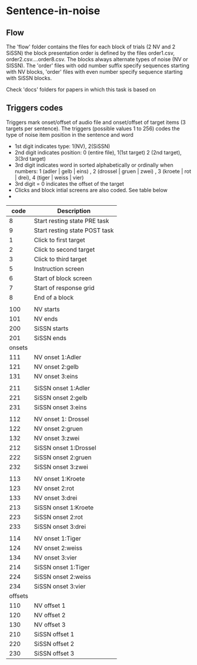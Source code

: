 # Sentence-in-noise 

## Flow 
The 'flow' folder contains the files for each block of trials (2 NV and 2 SiSSN) the block presentation order is defined by the files order1.csv, order2.csv....order8.csv. 
The blocks always alternate types of noise (NV or SISSN). The 'order' files with odd number suffix specify sequences starting with NV blocks, 'order' files with even number specify sequence starting with SiSSN blocks. 

Check 'docs' folders for papers in which this task is based on

## Triggers codes

Triggers mark onset/offset of audio file and onset/offset of target items (3 targets per sentence). The triggers (possible values 1 to 256) codes the type of noise item position in the sentence and word 

- 1st digit indicates type: 1(NV), 2(SiSSN) 
- 2nd digit indicates position: 0 (entire file), 1(1st target) 2 (2nd target), 3(3rd target) 
- 3rd digit indicates word in sorted alphabetically or ordinally when numbers: 1 (adler | gelb | eins) , 2 (drossel | gruen | zwei) , 3 (kroete | rot | drei), 4 (tiger | weiss | vier) 
- 3rd digit = 0 indicates the offset of the target
- Clicks and block intial screens are also coded. See table below
- 


| code	| Description
|-------|-------------------------------|
| 8	| Start resting state PRE task	|
| 9 	| Start resting state POST task	|
| 1 	| Click to first target         |
| 2 	| Click to second target	|
| 3 	| Click to third target		|
| 5	| Instruction screen		|
| 6	| Start of block screen		|
| 7	| Start of response grid	|
| 8	| End of a block |
|	|				|
| 100 	| NV starts			| 
| 101 	| NV ends			| 
| 200 	| SiSSN starts			| 
| 201 	| SiSSN ends			| 
|onsets	|				|
| 111 	| NV onset 1:Adler 		| 
| 121 	| NV onset 2:gelb	 	| 
| 131 	| NV onset 3:eins		| 
|	|				|
| 211 	| SiSSN onset 1:Adler 		| 
| 221 	| SiSSN onset 2:gelb		| 
| 231 	| SiSSN onset 3:eins		| 
|	|				|
| 112 	| NV onset 1: Drossel		| 
| 122 	| NV onset 2:gruen		| 
| 132 	| NV onset 3:zwei		| 
| 212 	| SiSSN onset 1:Drossel		| 
| 222 	| SiSSN onset 2:gruen		| 
| 232 	| SiSSN onset 3:zwei		|
|	|				| 
| 113 	| NV onset 1:Kroete		| 
| 123 	| NV onset 2:rot		| 
| 133 	| NV onset 3:drei		| 
| 213 	| SiSSN onset 1:Kroete		| 
| 223 	| SiSSN onset 2:rot		| 
| 233 	| SiSSN onset 3:drei		|
|	|				| 
| 114 	| NV onset 1:Tiger		| 
| 124 	| NV onset 2:weiss		| 
| 134 	| NV onset 3:vier		| 
| 214 	| SiSSN onset 1:Tiger		| 
| 224 	| SiSSN onset 2:weiss		| 
| 234 	| SiSSN onset 3:vier		|
|offsets|				|
| 110 	| NV offset 1			| 
| 120 	| NV offset 2			| 
| 130 	| NV offset 3			| 
| 210 	| SiSSN offset 1		| 
| 220 	| SiSSN offset 2		| 
| 230 	| SiSSN offset 3		|

